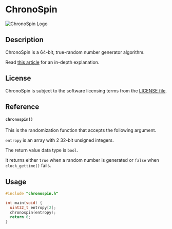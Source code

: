 # ChronoSpin
![ChronoSpin Logo](https://repository-images.githubusercontent.com/740210808/1e77045d-b87d-41e9-9b16-2c0da0443146)

## Description
ChronoSpin is a 64-bit, true-random number generator algorithm.

Read [this article](https://medium.com/@williamstaffordparsons/chronospin-is-a-new-64-bit-trng-based-on-nanosecond-timing-without-arithmetic-operations-68637db4cc86) for an in-depth explanation.

## License
ChronoSpin is subject to the software licensing terms from the [LICENSE file](https://github.com/williamstaffordparsons/chronospin/blob/master/LICENSE).

## Reference
#### `chronospin()`
This is the randomization function that accepts the following argument.

`entropy` is an array with 2 32-bit unsigned integers.

The return value data type is `bool`.

It returns either `true` when a random number is generated or `false` when `clock_gettime()` fails.

## Usage
``` c
#include "chronospin.h"

int main(void) {
  uint32_t entropy[2];
  chronospin(entropy);
  return 0;
}
```
